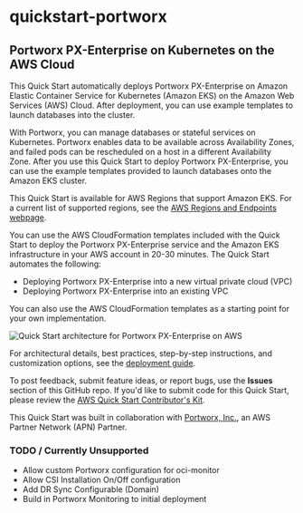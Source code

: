 # quickstart-portworx
## Portworx PX-Enterprise on Kubernetes on the AWS Cloud

This Quick Start automatically deploys Portworx PX-Enterprise on Amazon Elastic Container Service for Kubernetes (Amazon EKS) on the Amazon Web Services (AWS) Cloud. After deployment, you can use example templates to launch databases into the cluster.

With Portworx, you can manage databases or stateful services on Kubernetes. Portworx enables data to be available across Availability Zones, and failed pods can be rescheduled on a host in a different Availability Zone. After you use this Quick Start to deploy Portworx PX-Enterprise, you can use the example templates provided to launch databases onto the Amazon EKS cluster.

This Quick Start is available for AWS Regions that support Amazon EKS. For a current list of supported regions, see the [AWS Regions and Endpoints webpage](https://docs.aws.amazon.com/general/latest/gr/rande.html).

You can use the AWS CloudFormation templates included with the Quick Start to deploy the Portworx PX-Enterprise service and the Amazon EKS infrastructure in your AWS account in 20-30 minutes. The Quick Start automates the following:

- Deploying Portworx PX-Enterprise into a new virtual private cloud (VPC)
- Deploying Portworx PX-Enterprise into an existing VPC

You can also use the AWS CloudFormation templates as a starting point for your own implementation.

![Quick Start architecture for Portworx PX-Enterprise on AWS](https://d0.awsstatic.com/partner-network/QuickStart/datasheets/portworx-px-enterprise-on-kubernetes-on-aws.png)

For architectural details, best practices, step-by-step instructions, and customization options, see the [deployment guide](https://fwd.aws/P6kjY).

To post feedback, submit feature ideas, or report bugs, use the **Issues** section of this GitHub repo. If you'd like to submit code for this Quick Start, please review the [AWS Quick Start Contributor's Kit](https://aws-quickstart.github.io/).

This Quick Start was built in collaboration with [Portworx, Inc.](https://portworx.com), an AWS Partner Network (APN) Partner.


### TODO / Currently Unsupported

- Allow custom Portworx configuration for oci-monitor
- Allow CSI Installation On/Off configuration
- Add DR Sync Configurable (Domain)
- Build in Portworx Monitoring to initial deployment
